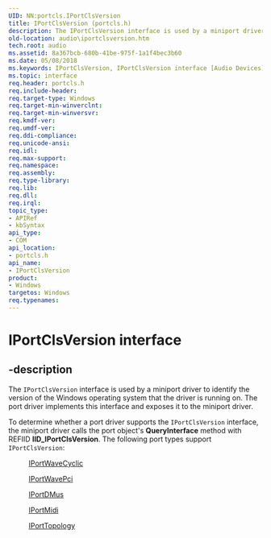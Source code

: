 ```yaml
---
UID: NN:portcls.IPortClsVersion
title: IPortClsVersion (portcls.h)
description: The IPortClsVersion interface is used by a miniport driver to identify the version of the Windows operating system that the driver is running on. The port driver implements this interface and exposes it to the miniport driver.
old-location: audio\iportclsversion.htm
tech.root: audio
ms.assetid: 8a367bcb-680b-41be-975f-1a1f4bec3b60
ms.date: 05/08/2018
ms.keywords: IPortClsVersion, IPortClsVersion interface [Audio Devices], IPortClsVersion interface [Audio Devices],described, audio.iportclsversion, audmp-routines_47212df8-c1b8-4e77-bd5f-90b74a6ae08c.xml, portcls/IPortClsVersion
ms.topic: interface
req.header: portcls.h
req.include-header: 
req.target-type: Windows
req.target-min-winverclnt: 
req.target-min-winversvr: 
req.kmdf-ver: 
req.umdf-ver: 
req.ddi-compliance: 
req.unicode-ansi: 
req.idl: 
req.max-support: 
req.namespace: 
req.assembly: 
req.type-library: 
req.lib: 
req.dll: 
req.irql: 
topic_type:
- APIRef
- kbSyntax
api_type:
- COM
api_location:
- portcls.h
api_name:
- IPortClsVersion
product:
- Windows
targetos: Windows
req.typenames: 
---
```


# IPortClsVersion interface


## -description


The <code>IPortClsVersion</code> interface is used by a miniport driver to identify the version of the Windows operating system that the driver is running on. The port driver implements this interface and exposes it to the miniport driver. 

To determine whether a port driver supports the <code>IPortClsVersion</code> interface, the miniport driver calls the port object's <b>QueryInterface</b> method with REFIID <b>IID_IPortClsVersion</b>. The following port types support <code>IPortClsVersion</code>:
<dl>
<dd>

<a href="https://msdn.microsoft.com/library/windows/hardware/ff536899">IPortWaveCyclic</a>


</dd>
<dd>

<a href="https://msdn.microsoft.com/library/windows/hardware/ff536905">IPortWavePci</a>


</dd>
<dd>

<a href="https://msdn.microsoft.com/library/windows/hardware/ff536879">IPortDMus</a>


</dd>
<dd>

<a href="https://msdn.microsoft.com/library/windows/hardware/ff536891">IPortMidi</a>


</dd>
<dd>

<a href="https://msdn.microsoft.com/library/windows/hardware/ff536896">IPortTopology</a>


</dd>
</dl>
